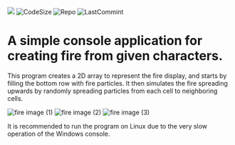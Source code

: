 ![](https://img.shields.io/tokei/lines/github.com/AlexeyLepov/SimpleFireGen?style=for-the-badge)
![CodeSize](https://img.shields.io/github/languages/code-size/AlexeyLepov/SimpleFireGen?style=for-the-badge)
![Repo](https://img.shields.io/github/repo-size/AlexeyLepov/SimpleFireGen?style=for-the-badge)
![LastCommint](https://img.shields.io/github/last-commit/AlexeyLepov/SimpleFireGen?style=for-the-badge)

# A simple console application for creating fire from given characters.

This program creates a 2D array to represent the fire display, and starts by filling the bottom row with fire particles. 
It then simulates the fire spreading upwards by randomly spreading particles from each cell to neighboring cells. 

![fire image (1)](https://user-images.githubusercontent.com/77492646/231835255-bc5c3e24-ad04-482a-95c2-6dd1c0755769.png)
![fire image (2)](https://user-images.githubusercontent.com/77492646/231835258-9b25aeb8-f327-49da-ab55-11eba94041a7.png)
![fire image (3)](https://user-images.githubusercontent.com/77492646/231835260-43d66012-f4a1-4c33-9224-e3504fc16fbb.png)

It is recommended to run the program on Linux due to the very slow operation of the Windows console.
